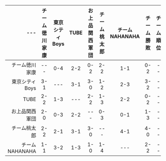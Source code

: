 | --- | チーム徳川家康 | 東京シティBoys | TUBE | お上品関西軍団 | チーム桃太郎 | チームNAHANAHA | チーム勝敗 | チーム順位|
| ----: | :---: | :---: | :---: | :---: | :---: | :---: | :---: | :---: |
| チーム徳川家康 | --- | 0-4 | 2-2 | 0-2 | 2-2 | 1-1 | 0-2 | -- |
| 東京シティBoys | 3-1 | --- | 3-1 | 3-0 | 1-2 | 2-3 | 3-2 | -- |
| TUBE | 2-2 | 1-3 | --- | 2-2 | 1-3 | 2-2 | 0-2 | -- |
| お上品関西軍団 | 2-0 | 0-3 | 2-2 | --- | 0-3 | 0-1 | 1-3 | -- |
| チーム桃太郎 | 2-2 | 2-1 | 3-1 | 3-0 | --- | 4-1 | 4-0 | -- |
| チームNAHANAHA | 1-1 | 3-2 | 1-3 | 1-0 | 1-4 | --- | 2-2 | -- |
